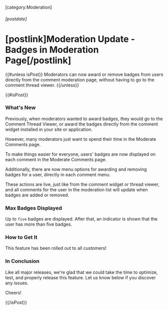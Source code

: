 [category:Moderation]

###### [postdate]
# [postlink]Moderation Update - Badges in Moderation Page[/postlink]

{{#unless isPost}}
Moderators can now award or remove badges from users directly from the comment moderation page, without having to go
to the comment thread viewer.
{{/unless}}

{{#isPost}}

### What's New

Previously, when moderators wanted to award badges, they would go to the Comment Thread Viewer, or award the badges directly from the comment
widget installed in your site or application.

However, many moderators just want to spend their time in the Moderate Comments page.

To make things easier for everyone, users' badges are now displayed on each comment in the Moderate Comments page.

Additionally, there are now menu options for awarding and removing badges for a user, directly in each comment menu.

These actions are live, just like from the comment widget or thread viewer, and all comments for the user in the moderation list
will update when badges are added or removed.

### Max Badges Displayed

Up to `five` badges are displayed. After that, an indicator is shown that the user has more than five badges.

### How to Get It

This feature has been rolled out to all customers!

### In Conclusion

Like all major releases, we're glad that we could take the time to optimize, test, and properly release this feature. Let us know
below if you discover any issues.

Cheers!

{{/isPost}}
